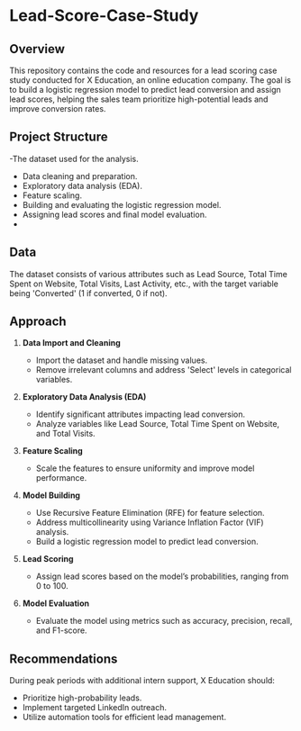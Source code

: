 # Lead-Score-Case-Study

## Overview

This repository contains the code and resources for a lead scoring case study conducted for X Education, an online education company. The goal is to build a logistic regression model to predict lead conversion and assign lead scores, helping the sales team prioritize high-potential leads and improve conversion rates.

## Project Structure
  -The dataset used for the analysis.
  - Data cleaning and preparation.
  - Exploratory data analysis (EDA).
  - Feature scaling.
  - Building and evaluating the logistic regression model.
  - Assigning lead scores and final model evaluation.
-
## Data

The dataset consists of various attributes such as Lead Source, Total Time Spent on Website, Total Visits, Last Activity, etc., with the target variable being 'Converted' (1 if converted, 0 if not).

## Approach

1. **Data Import and Cleaning**
   - Import the dataset and handle missing values.
   - Remove irrelevant columns and address 'Select' levels in categorical variables.

2. **Exploratory Data Analysis (EDA)**
   - Identify significant attributes impacting lead conversion.
   - Analyze variables like Lead Source, Total Time Spent on Website, and Total Visits.

3. **Feature Scaling**
   - Scale the features to ensure uniformity and improve model performance.

4. **Model Building**
   - Use Recursive Feature Elimination (RFE) for feature selection.
   - Address multicollinearity using Variance Inflation Factor (VIF) analysis.
   - Build a logistic regression model to predict lead conversion.

5. **Lead Scoring**
   - Assign lead scores based on the model’s probabilities, ranging from 0 to 100.

6. **Model Evaluation**
   - Evaluate the model using metrics such as accuracy, precision, recall, and F1-score.

## Recommendations

During peak periods with additional intern support, X Education should:
- Prioritize high-probability leads.
- Implement targeted LinkedIn outreach.
- Utilize automation tools for efficient lead management.

